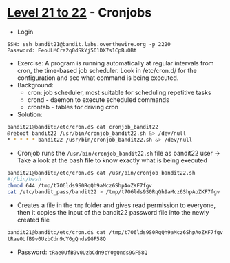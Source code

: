 # [Level 21 to 22](https://overthewire.org/wargames/bandit/bandit22.html) - Cronjobs

- Login
```
SSH: ssh bandit21@bandit.labs.overthewire.org -p 2220
Password: EeoULMCra2q0dSkYj561DX7s1CpBuOBt
```
- Exercise: A program is running automatically at regular intervals from cron, the time-based job scheduler. Look in /etc/cron.d/ for the configuration and see what command is being executed.
- Background:
  - cron: job scheduler, most suitable for scheduling repetitive tasks
  - crond - daemon to execute scheduled commands
  - crontab - tables for driving cron
- Solution:
```bash
bandit21@bandit:/etc/cron.d$ cat cronjob_bandit22 
@reboot bandit22 /usr/bin/cronjob_bandit22.sh &> /dev/null
* * * * * bandit22 /usr/bin/cronjob_bandit22.sh &> /dev/null
```
  - Cronjob runs the `/usr/bin/cronjob_bandit22.sh` file as bandit22 user -> Take a look at the bash file to know exactly what is being executed
```bash
bandit21@bandit:/etc/cron.d$ cat /usr/bin/cronjob_bandit22.sh
#!/bin/bash
chmod 644 /tmp/t7O6lds9S0RqQh9aMcz6ShpAoZKF7fgv
cat /etc/bandit_pass/bandit22 > /tmp/t7O6lds9S0RqQh9aMcz6ShpAoZKF7fgv
```
  - Creates a file in the `tmp` folder and gives read permission to everyone, then it copies the input of the bandit22 password file into the newly created file
```bash
bandit21@bandit:/etc/cron.d$ cat /tmp/t7O6lds9S0RqQh9aMcz6ShpAoZKF7fgv
tRae0UfB9v0UzbCdn9cY0gQnds9GF58Q
```
- Password: `tRae0UfB9v0UzbCdn9cY0gQnds9GF58Q`
